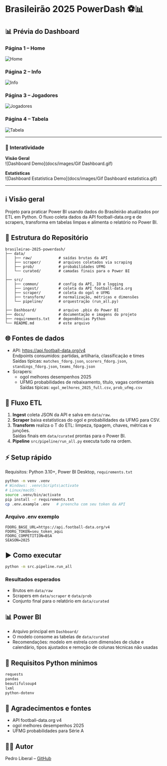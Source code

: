 # Brasileirão 2025 PowerDash ⚽📊

## 📊 Prévia do Dashboard

### Página 1 – Home
![Home](docs/images/Home.png)

### Página 2 – Info
![Info](docs/images/Info.png)

### Página 3 – Jogadores
![Jogadores](docs/images/Jogadores.png)

### Página 4 – Tabela
![Tabela](docs/images/Tabela.png)

---

### 🎥 Interatividade

**Visão Geral**  
![Dashboard Demo](docs/images/Gif Dashboard.gif)

**Estatísticas**  
![Dashboard Estatística Demo](docs/images/Gif Dashboard estatistica.gif)

---

## ℹ️ Visão geral
Projeto para praticar Power BI usando dados do Brasileirão atualizados por ETL em Python. O fluxo coleta dados da API football-data.org e de scrapers, transforma em tabelas limpas e alimenta o relatório no Power BI.

## 📂 Estrutura do Repositório

```
brasileirao-2025-powerdash/
├── data/
│   ├── raw/            # saídas brutas da API
│   ├── scraper/        # arquivos coletados via scraping
│   ├── prob/           # probabilidades UFMG
│   └── curated/        # camadas finais para o Power BI
│
├── src/
│   ├── common/         # config da API, IO e logging
│   ├── ingest/         # coleta da API football-data.org
│   ├── scraper/        # coleta do ogol e UFMG
│   ├── transform/      # normalização, métricas e dimensões
│   └── pipeline/       # orquestração (run_all.py)
│
├── Dashboard/          # arquivo .pbix do Power BI
├── docs/               # documentação e imagens do projeto
├── requirements.txt    # dependências Python
└── README.md           # este arquivo
```

## 🌐 Fontes de dados
- API: https://api.football-data.org/v4  
  Endpoints consumidos: partidas, artilharia, classificação e times  
  Saídas típicas: `matches_fdorg.json`, `scorers_fdorg.json`, `standings_fdorg.json`, `teams_fdorg.json`
- Scrapers:
  - ogol melhores desempenhos 2025  
  - UFMG probabilidades de rebaixamento, título, vagas continentais  
  Saídas típicas: `ogol_melhores_2025_full.csv`, `prob_ufmg.csv`

## 🔄 Fluxo ETL
1. **Ingest** coleta JSON da API e salva em `data/raw`.  
2. **Scraper** baixa estatísticas do ogol e probabilidades da UFMG para CSV.  
3. **Transform** realiza o T do ETL: limpeza, tipagem, chaves, métricas e junções.  
   Saídas finais em `data/curated` prontas para o Power BI.  
4. **Pipeline** `src/pipeline/run_all.py` executa tudo na ordem.

## ⚡ Setup rápido
Requisitos: Python 3.10+, Power BI Desktop, `requirements.txt`
```bash
python -m venv .venv
# Windows: .venv\Scripts\activate
# Linux/macOS:
source .venv/bin/activate
pip install -r requirements.txt
cp .env.example .env   # preencha com seu token da API
```

### Arquivo .env exemplo
```env
FDORG_BASE_URL=https://api.football-data.org/v4
FDORG_TOKEN=seu_token_aqui
FDORG_COMPETITION=BSA
SEASON=2025
```

## ▶️ Como executar
```bash
python -m src.pipeline.run_all
```

### Resultados esperados
- Brutos em `data/raw`
- Scrapers em `data/scraper` e `data/prob`
- Conjunto final para o relatório em `data/curated`

## 📊 Power BI
- Arquivo principal em `Dashboard/`
- O modelo consome as tabelas de `data/curated`
- Recomendações: modelo em estrela com dimensões de clube e calendário, tipos ajustados e remoção de colunas técnicas não usadas

## 🐍 Requisitos Python mínimos
```txt
requests
pandas
beautifulsoup4
lxml
python-dotenv
```

## 🙏 Agradecimentos e fontes
- API football-data.org v4
- ogol melhores desempenhos 2025
- UFMG probabilidades para Série A

## 👨‍💻 Autor

Pedro Liberal – [GitHub](https://github.com/pedrinhenrik)
